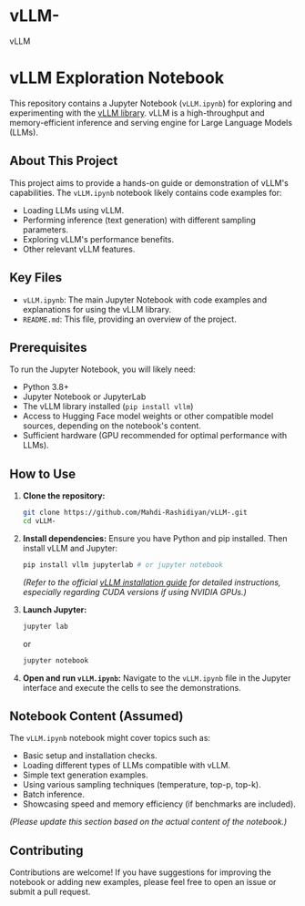 # vLLM-
vLLM
# vLLM Exploration Notebook

This repository contains a Jupyter Notebook (`vLLM.ipynb`) for exploring and experimenting with the [vLLM library](https://github.com/vllm-project/vllm). vLLM is a high-throughput and memory-efficient inference and serving engine for Large Language Models (LLMs).

## About This Project

This project aims to provide a hands-on guide or demonstration of vLLM's capabilities. The `vLLM.ipynb` notebook likely contains code examples for:

*   Loading LLMs using vLLM.
*   Performing inference (text generation) with different sampling parameters.
*   Exploring vLLM's performance benefits.
*   Other relevant vLLM features.

## Key Files

*   `vLLM.ipynb`: The main Jupyter Notebook with code examples and explanations for using the vLLM library.
*   `README.md`: This file, providing an overview of the project.

## Prerequisites

To run the Jupyter Notebook, you will likely need:

*   Python 3.8+
*   Jupyter Notebook or JupyterLab
*   The vLLM library installed (`pip install vllm`)
*   Access to Hugging Face model weights or other compatible model sources, depending on the notebook's content.
*   Sufficient hardware (GPU recommended for optimal performance with LLMs).

## How to Use

1.  **Clone the repository:**
    ```bash
    git clone https://github.com/Mahdi-Rashidiyan/vLLM-.git
    cd vLLM-
    ```

2.  **Install dependencies:**
    Ensure you have Python and pip installed. Then install vLLM and Jupyter:
    ```bash
    pip install vllm jupyterlab # or jupyter notebook
    ```
    *(Refer to the official [vLLM installation guide](https://vllm.readthedocs.io/en/latest/getting_started/installation.html) for detailed instructions, especially regarding CUDA versions if using NVIDIA GPUs.)*

3.  **Launch Jupyter:**
    ```bash
    jupyter lab
    ```
    or
    ```bash
    jupyter notebook
    ```

4.  **Open and run `vLLM.ipynb`:**
    Navigate to the `vLLM.ipynb` file in the Jupyter interface and execute the cells to see the demonstrations.

## Notebook Content (Assumed)

The `vLLM.ipynb` notebook might cover topics such as:

*   Basic setup and installation checks.
*   Loading different types of LLMs compatible with vLLM.
*   Simple text generation examples.
*   Using various sampling techniques (temperature, top-p, top-k).
*   Batch inference.
*   Showcasing speed and memory efficiency (if benchmarks are included).

*(Please update this section based on the actual content of the notebook.)*

## Contributing

Contributions are welcome! If you have suggestions for improving the notebook or adding new examples, please feel free to open an issue or submit a pull request.


